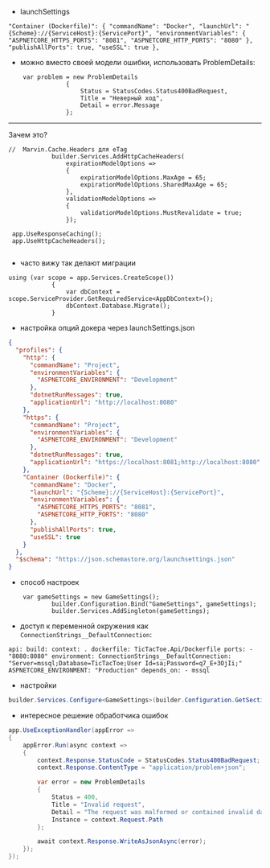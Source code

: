 - launchSettings

`
 "Container (Dockerfile)": {
      "commandName": "Docker",
      "launchUrl": "{Scheme}://{ServiceHost}:{ServicePort}",
      "environmentVariables": {
        "ASPNETCORE_HTTPS_PORTS": "8081",
        "ASPNETCORE_HTTP_PORTS": "8080"
      },
      "publishAllPorts": true,
      "useSSL": true
    },
`

- можно вместо своей модели ошибки, использовать ProblemDetails:

```Csharp
    var problem = new ProblemDetails
                {
                    Status = StatusCodes.Status400BadRequest,
                    Title = "Неверный ход",
                    Detail = error.Message
                };
```

---

Зачем это?

```Csharp
//  Marvin.Cache.Headers для eTag
            builder.Services.AddHttpCacheHeaders(
                expirationModelOptions =>
                {
                    expirationModelOptions.MaxAge = 65; 
                    expirationModelOptions.SharedMaxAge = 65;
                },
                validationModelOptions =>
                {
                    validationModelOptions.MustRevalidate = true;
                });
            
 app.UseResponseCaching();
 app.UseHttpCacheHeaders();
            
```

- часто вижу так делают миграции

```Csharp
using (var scope = app.Services.CreateScope())
            {
                var dbContext = scope.ServiceProvider.GetRequiredService<AppDbContext>();
                dbContext.Database.Migrate();
            }

```


- настройка опций докера через launchSettings.json

```json
{
  "profiles": {
    "http": {
      "commandName": "Project",
      "environmentVariables": {
        "ASPNETCORE_ENVIRONMENT": "Development"
      },
      "dotnetRunMessages": true,
      "applicationUrl": "http://localhost:8080"
    },
    "https": {
      "commandName": "Project",
      "environmentVariables": {
        "ASPNETCORE_ENVIRONMENT": "Development"
      },
      "dotnetRunMessages": true,
      "applicationUrl": "https://localhost:8081;http://localhost:8080"
    },
    "Container (Dockerfile)": {
      "commandName": "Docker",
      "launchUrl": "{Scheme}://{ServiceHost}:{ServicePort}",
      "environmentVariables": {
        "ASPNETCORE_HTTPS_PORTS": "8081",
        "ASPNETCORE_HTTP_PORTS": "8080"
      },
      "publishAllPorts": true,
      "useSSL": true
    }
  },
  "$schema": "https://json.schemastore.org/launchsettings.json"
}

```

- способ настроек

``` 
    var gameSettings = new GameSettings();
            builder.Configuration.Bind("GameSettings", gameSettings);
            builder.Services.AddSingleton(gameSettings);
```

- доступ к переменной окружения как `ConnectionStrings__DefaultConnection`:

`
  api:
    build:
      context: .
      dockerfile: TicTacToe.Api/Dockerfile
    ports:
      - "8080:8080"
    environment:
      ConnectionStrings__DefaultConnection: "Server=mssql;Database=TicTacToe;User Id=sa;Password=q7_E+3OjIi;"
      ASPNETCORE_ENVIRONMENT: "Production"
    depends_on:
      - mssql
`

- настройки

```csharp
builder.Services.Configure<GameSettings>(builder.Configuration.GetSection("GameSettings"));
```


- интересное решение обработчика ошибок


```csharp
app.UseExceptionHandler(appError =>
{
    appError.Run(async context =>
    {
        context.Response.StatusCode = StatusCodes.Status400BadRequest;
        context.Response.ContentType = "application/problem+json";

        var error = new ProblemDetails
        {
            Status = 400,
            Title = "Invalid request",
            Detail = "The request was malformed or contained invalid data.",
            Instance = context.Request.Path
        };

        await context.Response.WriteAsJsonAsync(error);
    });
});
```